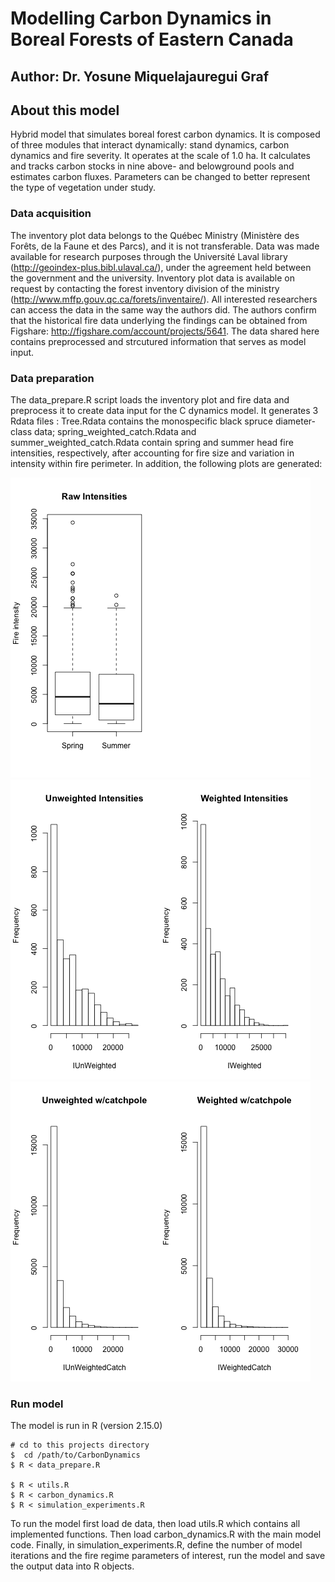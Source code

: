 # Modelling Carbon Dynamics in Boreal Forests of Eastern Canada

## Author: Dr. Yosune Miquelajauregui Graf

## About this model

Hybrid model that simulates boreal forest carbon dynamics. It is composed of three modules that interact dynamically: stand dynamics, carbon dynamics and fire severity. It operates at the scale of 1.0 ha. It calculates and tracks carbon stocks in nine above- and belowground pools and estimates carbon fluxes. Parameters can be changed to better represent the type of vegetation under study.


### Data acquisition

The inventory plot data belongs to the Québec Ministry (Ministère des Forêts, de la Faune et des Parcs), and it is not transferable. Data was made available for research purposes through the Université Laval library (http://geoindex-plus.bibl.ulaval.ca/), under the agreement held between the government and the university. Inventory plot data is available on request by contacting the forest inventory division of the ministry (http://www.mffp.gouv.qc.ca/forets/inventaire/). All interested researchers can access the data in the same way the authors did. The authors confirm that the historical fire data underlying the findings can be obtained from Figshare: http://figshare.com/account/projects/5641. 
The data shared here contains preprocessed and strcutured information that serves as model input.

### Data preparation

The data_prepare.R script loads the inventory plot and fire data and preprocess it to create data input for the C dynamics model. It generates 3 Rdata files : Tree.Rdata contains the monospecific black spruce diameter-class data; spring_weighted_catch.Rdata and summer_weighted_catch.Rdata contain spring and summer head fire intensities, respectively, after accounting for fire size and variation in intensity within fire perimeter.  In addition, the following plots are generated:

<img src="plots/Fire_intensities_by_fire_season.png">
<img src="plots/Histograms_size_weighted.png">
<img src="plots/Histograms_size_weighted_catchpole.png">


### Run model
 
 The model is run in R (version 2.15.0)
 
    # cd to this projects directory
    $  cd /path/to/CarbonDynamics
    $ R < data_prepare.R

    $ R < utils.R
    $ R < carbon_dynamics.R
    $ R < simulation_experiments.R
    
To run the model first load de data, then load utils.R which contains all implemented functions. Then load carbon_dynamics.R with the main model code. Finally, in simulation_experiments.R, define the number of model iterations and the fire regime parameters of interest, run the model and save the output data into R objects.
